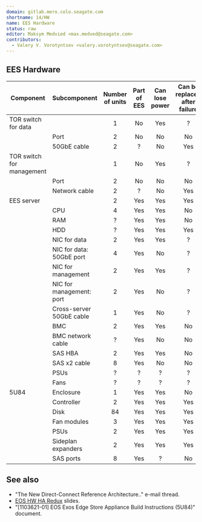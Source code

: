 ```yaml
---
domain: gitlab.mero.colo.seagate.com
shortname: 14/HW
name: EES Hardware
status: raw
editor: Maksym Medvied <max.medved@seagate.com>
contributors:
  - Valery V. Vorotyntsev <valery.vorotyntsev@seagate.com>
---
```


## EES Hardware

| Component | Subcomponent | Number of units | Part of EES | Can lose power | Can be replaced after failure | SSPL Monitors | Is FRU? |
| --------- | ------------ | :-------------: | :---------: | :------------: | :---------------------------: | :-----------: | :-----: |
| TOR switch for data | | 1 | No | Yes | ? | No | ? |
| | Port | 2 | No | No | No | No | ? |
| | 50GbE cable | 2 | ? | No | Yes | No | ? |
| TOR switch for management | | 1 | No | Yes | ? | No | ? |
| | Port | 2 | No | No | No | No | ? |
| | Network cable | 2 | ? | No | Yes | No | ? |
| EES server | | 2 | Yes | Yes | Yes | No | ? |
| | CPU | 4 | Yes | Yes | No | No | No |
| | RAM | ? | Yes | Yes | No | No | No |
| | HDD | ? | Yes | Yes | Yes | ? | ? |
| | NIC for data | 2 | Yes | Yes | ? | No | No |
| | NIC for data: 50GbE port | 4 | Yes | No | ? | No | ? |
| | NIC for management | 2 | Yes | Yes | ? | No | No |
| | NIC for management: port | 2 | Yes | No | ? | No | ? |
| | Cross-server 50GbE cable | 1 | Yes | No | ? | ? | ? |
| | BMC | 2 | Yes | Yes | No | No | ? |
| | BMC network cable | ? | Yes | No | No | No | ? |
| | SAS HBA | 2 | Yes | Yes | No | No | No |
| | SAS x2 cable | 8 | Yes | No | No | No | ? |
| | PSUs | ? | ? | ? | ? | ? | ? |
| | Fans | ? | ? | ? | ? | ? | ? |
| 5U84 | Enclosure | 1 | Yes | Yes | No | Yes | ? |
| | Controller | 2 | Yes | Yes | Yes | Yes | ? |
| | Disk | 84 | Yes | Yes | Yes | Yes | ? |
| | Fan modules | 3 | Yes | Yes | Yes | Yes | ? |
| | PSUs | 2 | Yes | Yes | Yes | Yes | ? |
| | Sideplan expanders | 2 | Yes | Yes | Yes | Yes | ? |
| | SAS ports | 8 | Yes | ? | No | No | ? |

## See also

* "The New Direct-Connect Reference Architecture.." e-mail thread.
* [EOS HW HA Redux](https://seagatetechnology-my.sharepoint.com/:p:/g/personal/scott_hoot_seagate_com/EeznBp0URmRGjDI5fGQHtPYBtskEjjLHQPAEzjQdL-Fyag?e=kC2RHv) slides.
* "\[1103621-01\] EOS Exos Edge Store Appliance Build Instructions (5U84)" document.
